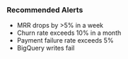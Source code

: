 ### Recommended Alerts

- MRR drops by >5% in a week
- Churn rate exceeds 10% in a month
- Payment failure rate exceeds 5%
- BigQuery writes fail
